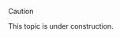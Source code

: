 > [!CAUTION]
> This topic is under construction.

<!--
Recycle this?

- Drag the rulers at the top and left of the main view to change both axes
- Hold `Shift` (⇧) or `Alt` (⌥) to set only minimum or maximum constraints
- Hold both keys to set tight constraints by dragging over the use case
- Use the text fields in the "CONFIGURE" tab under the "Constraints" section for precise values
-->
